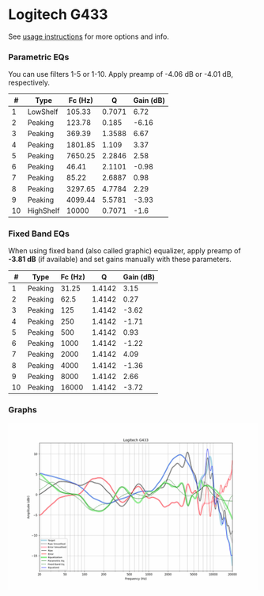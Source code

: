 # Logitech G433
See [usage instructions](https://github.com/jaakkopasanen/AutoEq#usage) for more options and info.

### Parametric EQs
You can use filters 1-5 or 1-10. Apply preamp of -4.06 dB or -4.01 dB, respectively.

|   # | Type      |   Fc (Hz) |      Q |   Gain (dB) |
|-----|-----------|-----------|--------|-------------|
|   1 | LowShelf  |    105.33 | 0.7071 |        6.72 |
|   2 | Peaking   |    123.78 | 0.185  |       -6.16 |
|   3 | Peaking   |    369.39 | 1.3588 |        6.67 |
|   4 | Peaking   |   1801.85 | 1.109  |        3.37 |
|   5 | Peaking   |   7650.25 | 2.2846 |        2.58 |
|   6 | Peaking   |     46.41 | 2.1101 |       -0.98 |
|   7 | Peaking   |     85.22 | 2.6887 |        0.98 |
|   8 | Peaking   |   3297.65 | 4.7784 |        2.29 |
|   9 | Peaking   |   4099.44 | 5.5781 |       -3.93 |
|  10 | HighShelf |  10000    | 0.7071 |       -1.6  |

### Fixed Band EQs
When using fixed band (also called graphic) equalizer, apply preamp of **-3.81 dB** (if available) and set gains manually with these parameters.

|   # | Type    |   Fc (Hz) |      Q |   Gain (dB) |
|-----|---------|-----------|--------|-------------|
|   1 | Peaking |     31.25 | 1.4142 |        3.15 |
|   2 | Peaking |     62.5  | 1.4142 |        0.27 |
|   3 | Peaking |    125    | 1.4142 |       -3.62 |
|   4 | Peaking |    250    | 1.4142 |       -1.71 |
|   5 | Peaking |    500    | 1.4142 |        0.93 |
|   6 | Peaking |   1000    | 1.4142 |       -1.22 |
|   7 | Peaking |   2000    | 1.4142 |        4.09 |
|   8 | Peaking |   4000    | 1.4142 |       -1.36 |
|   9 | Peaking |   8000    | 1.4142 |        2.66 |
|  10 | Peaking |  16000    | 1.4142 |       -3.72 |

### Graphs
![](./Logitech%20G433.png)
